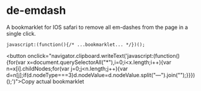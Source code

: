 # de-emdash
A bookmarklet for IOS safari to remove all em-dashes from the page in a single click.

<pre><code>javascript:(function(){/* ...bookmarklet... */})();</code></pre>

<button onclick="navigator.clipboard.writeText('javascript:(function(){for(var x=document.querySelectorAll(\"*\"),i=0;i<x.length;i++){var n=x[i].childNodes;for(var j=0;j<n.length;j++){var d=n[j];if(d.nodeType===3)d.nodeValue=d.nodeValue.split(\"—\").join(\"\");}}})();')">Copy actual bookmarklet</button>

